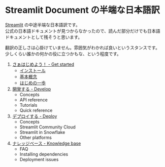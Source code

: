 # Streamlit Document の半端な日本語訳

[Streamlit]([Streamlit](https://docs.streamlit.io/)) の中途半端な日本語訳です。    
公式の日本語ドキュメントが見つからなかったので、読んだ部分だけでも日本語ドキュメントとして残そうと思います。

翻訳の正しさは心掛けていません。雰囲気がわかれば良いというスタンスです。
少しくらい誰かの何かの役に立つかもな、という程度です。

1. [さぁはじめよう！ - Get started](/get-started)
   + [インストール](/get-started/installation.md)
   + [基本概念](get-started/fundamentals/main-concepts.md)
   + [はじめの一歩](/get-started/tutorials.md)
2. [開発する - Develop](/develop/concepts)
   + Concepts
   + API reference
   + Tutorials
   + Quick reference
4. [デプロイする - Deploy](/get-started)
   + Concepts
   + Streamlit Community Cloud
   + Streamlit in Snowflake
   + Other platforms
5. [ナレッジベース - Knowledge base](/get-started)
   + FAQ
   + Installing dependencies
   + Deployment issues
